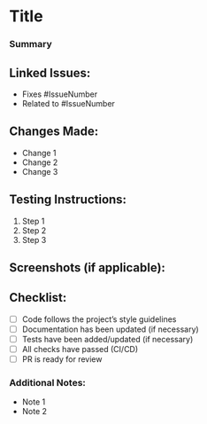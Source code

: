 # **Title**
<!-- A clear and concise title for the pull request -->

### **Summary**
<!-- Briefly describe what changes are introduced in this pull request. Highlight any key features, bug fixes, or improvements. -->

## **Linked Issues:**
<!-- List any issues that this pull request addresses. Use references like `Fixes #IssueNumber` to automatically close issues when the pull request is merged. -->
- Fixes #IssueNumber
- Related to #IssueNumber

## **Changes Made:**
<!-- Outline the specific changes made in this pull request. This can include new features, changes to existing features, bug fixes, or refactoring. -->
- Change 1
- Change 2
- Change 3

## **Testing Instructions:**
<!-- Describe the steps required to test the changes made in this pull request. Include any setup or configuration steps, as well as specific cases to test. -->
1. Step 1
2. Step 2
3. Step 3

## **Screenshots (if applicable):**
<!-- Include screenshots or gifs to illustrate the changes, especially for UI/UX updates. -->

## **Checklist:**
<!-- Ensure that all relevant tasks have been completed before merging. -->
- [ ] Code follows the project’s style guidelines
- [ ] Documentation has been updated (if necessary)
- [ ] Tests have been added/updated (if necessary)
- [ ] All checks have passed (CI/CD)
- [ ] PR is ready for review

### **Additional Notes:**
<!-- Include any additional information that might be useful for reviewers. This could be context around certain decisions, known issues, or anything else relevant to the pull request. -->
- Note 1
- Note 2
